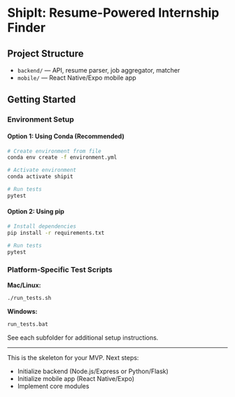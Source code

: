 # ShipIt: Resume-Powered Internship Finder

## Project Structure

- `backend/` — API, resume parser, job aggregator, matcher
- `mobile/` — React Native/Expo mobile app

## Getting Started

### Environment Setup

#### Option 1: Using Conda (Recommended)
```bash
# Create environment from file
conda env create -f environment.yml

# Activate environment
conda activate shipit

# Run tests
pytest
```

#### Option 2: Using pip
```bash
# Install dependencies
pip install -r requirements.txt

# Run tests
pytest
```

### Platform-Specific Test Scripts

**Mac/Linux:**
```bash
./run_tests.sh
```

**Windows:**
```cmd
run_tests.bat
```

See each subfolder for additional setup instructions.

---

This is the skeleton for your MVP. Next steps:
- Initialize backend (Node.js/Express or Python/Flask)
- Initialize mobile app (React Native/Expo)
- Implement core modules
